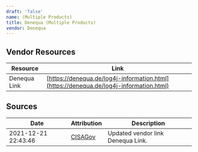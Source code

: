 ```yaml
---
draft: 'false'
name: (Multiple Products)
title: Denequa (Multiple Products)
vendor: Denequa
---
```


## Vendor Resources
| Resource | Link |
| --- | --- |
| Denequa Link | [https://denequa.de/log4j-information.html](https://denequa.de/log4j-information.html) |



## Sources
| Date | Attribution | Description |
| --- | --- | --- |
| 2021-12-21 22:43:46 | [CISAGov](https://raw.githubusercontent.com/cisagov/log4j-affected-db/develop/README.md) | Updated vendor link Denequa Link.  |
